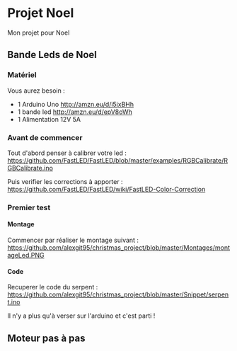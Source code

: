 # Projet Noel
Mon projet pour Noel

## Bande Leds de Noel

### Matériel
Vous aurez besoin :
- 1 Arduino Uno http://amzn.eu/d/i5jxBHh
- 1 bande led http://amzn.eu/d/epV8oWh
- 1 Alimentation 12V 5A
### Avant de commencer
Tout d'abord penser à calibrer votre led :
https://github.com/FastLED/FastLED/blob/master/examples/RGBCalibrate/RGBCalibrate.ino

Puis verifier les corrections à apporter :
https://github.com/FastLED/FastLED/wiki/FastLED-Color-Correction

### Premier test

#### Montage
Commencer par réaliser le montage suivant : https://github.com/alexgit95/christmas_project/blob/master/Montages/montageLed.PNG
#### Code
Recuperer le code du serpent : https://github.com/alexgit95/christmas_project/blob/master/Snippet/serpent.ino

Il n'y a plus qu'à verser sur l'arduino et c'est parti !

## Moteur pas à pas
